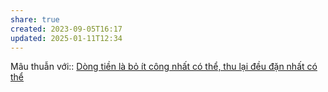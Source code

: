 ```yaml
---
share: true
created: 2023-09-05T16:17
updated: 2025-01-11T12:34
---
```

Mâu thuẫn với:: [Dòng tiền là bỏ ít công nhất có thể, thu lại đều đặn nhất có thể](./D%C3%B2ng%20ti%E1%BB%81n%20l%C3%A0%20b%E1%BB%8F%20%C3%ADt%20c%C3%B4ng%20nh%E1%BA%A5t%20c%C3%B3%20th%E1%BB%83,%20thu%20l%E1%BA%A1i%20%C4%91%E1%BB%81u%20%C4%91%E1%BA%B7n%20nh%E1%BA%A5t%20c%C3%B3%20th%E1%BB%83.md)